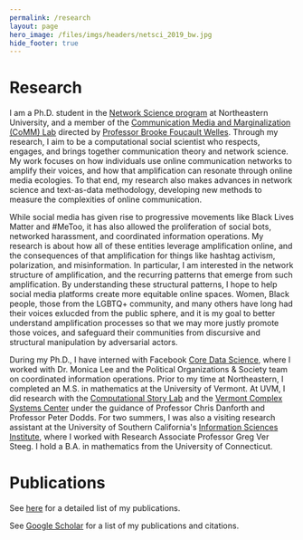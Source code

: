 ```yaml
---
permalink: /research
layout: page
hero_image: /files/imgs/headers/netsci_2019_bw.jpg
hide_footer: true
---
```


# Research

I am a Ph.D. student in the [Network Science program](https://www.networkscienceinstitute.org/) at Northeastern University, and a member of the [Communication Media and Marginalization (CoMM) Lab](https://www.networkscienceinstitute.org/commlab) directed by [Professor Brooke Foucault Welles](http://brooke-welles.squarespace.com/). Through my research, I aim to be a computational social scientist who respects, engages, and brings together communication theory and network science. My work focuses on how individuals use online communication networks to amplify their voices, and how that amplification can resonate through online media ecologies. To that end, my research also makes advances in network science and text-as-data methodology, developing new methods to measure the complexities of online communication.

While social media has given rise to progressive movements like Black Lives Matter and #MeToo, it has also allowed the proliferation of social bots, networked harassment, and coordinated information operations. My research is about how all of these entities leverage amplification online, and the consequences of that amplification for things like hashtag activism, polarization, and misinformation. In particular, I am interested in the network structure of amplification, and the recurring patterns that emerge from such amplification. By understanding these structural patterns, I hope to help social media platforms create more equitable online spaces. Women, Black people, those from the LGBTQ+ community, and many others have long had their voices exlucded from the public sphere, and it is my goal to better understand amplification processes so that we may more justly promote those voices, and safeguard their communities from discursive and structural manipulation by adversarial actors.

During my Ph.D., I have interned with Facebook [Core Data Science](https://research.fb.com/teams/core-data-science/), where I worked with Dr. Monica Lee and the Political Organizations & Society team on coordinated information operations. Prior to my time at Northeastern, I completed an M.S. in mathematics at the University of Vermont. At UVM, I did research with the [Computational Story Lab](https://www.uvm.edu/storylab/) and the [Vermont Complex Systems Center](https://vermontcomplexsystems.org/) under the guidance of Professor Chris Danforth and Professor Peter Dodds. For two summers, I was also a visiting research assistant at the University of Southern California's [Information Sciences Institute](https://www.isi.edu/home), where I worked with Research Associate Professor Greg Ver Steeg. I hold a B.A. in mathematics from the University of Connecticut.

# Publications

<i class="fas fa-book-open fa-2x"></i> See [here](/publications) for a detailed list of my publications.

<i class="ai ai-google-scholar ai-2x"></i> See [Google Scholar](https://scholar.google.com/citations?user=hRNEOnAAAAAJ) for a list of my publications and citations.

